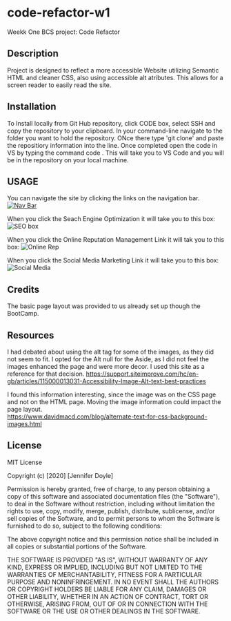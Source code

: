 # code-refactor-w1
Weekk One BCS project: Code Refactor 

## Description
Project is designed to reflect a more accessible Website utilizing Semantic HTML and cleaner CSS, also using accessible alt atributes.  This allows for a screen reader to easily read the site.   

## Installation
To Install locally from Git Hub repository, click CODE box, select SSH and copy the repository to your clipboard.  In your command-line navigate to the folder you want to hold the repository.   ONce there type 'git clone' and paste the repositiory information into the line.   Once completed open the code in VS by typing the command code .   This will take you to VS Code and you will be in the repository on your local machine. 

## USAGE 
You can navigate the site by clicking the links on the navigation bar.  
[
![Nav Bar ](https://user-images.githubusercontent.com/69594945/95001160-f510a080-058c-11eb-8ecb-4d0d82bb1700.PNG)
](url)

When you click the Seach Engine Optimization it will take you to this box: 
![SEO box](https://user-images.githubusercontent.com/69594945/95001242-b3ccc080-058d-11eb-9d46-aea7ec8aa4fd.PNG)

When you click the Online Reputation Management Link it will tak you to this box: 
![Online Rep](https://user-images.githubusercontent.com/69594945/95001252-d068f880-058d-11eb-81e6-4474ed0a2f1e.PNG)
 
When you click the Social Media Marketing Link it will take you to this box:
![Social Media](https://user-images.githubusercontent.com/69594945/95001264-e24a9b80-058d-11eb-9aec-1bb4b3db2782.PNG)

## Credits
The basic page layout was provided to us already set up though the BootCamp.   

## Resources
I had debated about using the alt tag for some of the images, as they did not seem to fit.   I opted for the Alt null for the Aside, as I did not feel the images enhanced the page and were more decor.  I used this site as a reference for that decision. 
https://support.siteimprove.com/hc/en-gb/articles/115000013031-Accessibility-Image-Alt-text-best-practices

I found this information interesting, since the image was on the CSS page and not on the HTML page.  Moving the image information could impact the page layout.  
https://www.davidmacd.com/blog/alternate-text-for-css-background-images.html


## License

MIT License

Copyright (c) [2020] [Jennifer Doyle]

Permission is hereby granted, free of charge, to any person obtaining a copy
of this software and associated documentation files (the "Software"), to deal
in the Software without restriction, including without limitation the rights
to use, copy, modify, merge, publish, distribute, sublicense, and/or sell
copies of the Software, and to permit persons to whom the Software is
furnished to do so, subject to the following conditions:

The above copyright notice and this permission notice shall be included in all
copies or substantial portions of the Software.

THE SOFTWARE IS PROVIDED "AS IS", WITHOUT WARRANTY OF ANY KIND, EXPRESS OR
IMPLIED, INCLUDING BUT NOT LIMITED TO THE WARRANTIES OF MERCHANTABILITY,
FITNESS FOR A PARTICULAR PURPOSE AND NONINFRINGEMENT. IN NO EVENT SHALL THE
AUTHORS OR COPYRIGHT HOLDERS BE LIABLE FOR ANY CLAIM, DAMAGES OR OTHER
LIABILITY, WHETHER IN AN ACTION OF CONTRACT, TORT OR OTHERWISE, ARISING FROM,
OUT OF OR IN CONNECTION WITH THE SOFTWARE OR THE USE OR OTHER DEALINGS IN THE
SOFTWARE.
